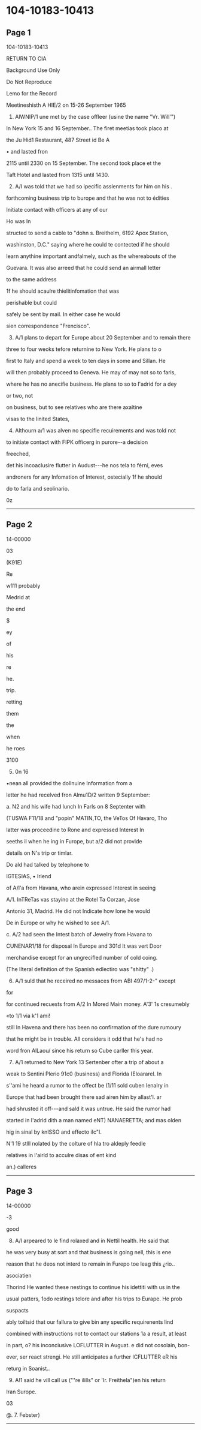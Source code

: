 # 104-10183-10413

## Page 1

104-10183-10413

RETURN TO CIA

Background Use Only

Do Not Reproduce

Lemo for the Record

Meetineshisth A HIE/2 on 15-26 September 1965

1. AlWNIP/1 une met by the case offleer (usine the name "Vr. Will'")

In New York 15 and 16 September.. The firet meetias took placo at

the Ju Hid1 Restaurant, 487 Street id Be A

• and lasted fron

2115 until 2330 on 15 September. The second took place et the

Taft Hotel and lasted from 1315 until 1430.

2. A/I was told that we had so ipecific asslenments for him on his .

forthcoming business trip to burope and that he was not to édities

Initiate contact with officers at any of our

Ho was In

structed to send a cable to "dohn s. Breithelm, 6192 Apox Station,

washinston, D.C." saying where he could te contected if he should

learn anythine important andfalmely, such as the whereabouts of the

Guevara. It was also arreed that he could send an airmall letter

to the same address

1f he should acaulre thielitinfomation that was

perishable but could

safely be sent by mail. In either case he would

sien correspondence "Frencisco".

3. A/1 plans to depart for Europe about 20 September and to remain there

three to four weoks tefore returnine to New York. He plans to o

first to Italy and spend a week to ten days in some and Sillan. He

will then probably proceed to Geneva. He may of may not so to faris,

where he has no anecifie business. He plans to so to l'adrid for a dey

or two, not

on business, but to see relatives who are there axaltine

visas to the linited States,

4. Althourn a/1 was alven no specifle recuirements and was told not

to initiate contact with FIPK officerg in purore--a decision

freeched,

det his incoaclusire flutter in Audust---he nos tela to férni, eves

androners for any Infomation of Interest, ostecially 1f he should

do to farla and seolinario.

0z

---

## Page 2

14-00000

03

(K91E)

Re

w111 probably

Medrid at

the end

$

ey

of

his

re

he.

trip.

retting

them

the

when

he roes

3100

5. 0n 16

•nean all provided the dollnuine Information from a

letter he had recelved fron Almu1D/2 written 9 September:

a. N2 and his wife had lunch In Farls on 8 Septenter with

(TUSWA F11/18 and "popin" MATIN,TO, the VeTos Of Havaro, Tho

latter was proceedine to Rone and expressed Interest In

seeths il when he ing in Furope, but a/2 did not provide

details on N's trip or timlar.

Do ald had talked by telephone to

IGTESIAS, • Iriend

of A/l'a from Havana, who arein expressed Interest in seeing

A/1. InTReTas vas stayino at the Rotel Ta Corzan, Jose

Antonio 31, Madrid. He did not Indicate how lone he would

De in Europe or why he wished to see A/1.

c. A/2 had seen the Intest batch of Jewelry from Havana to

CUNENAR1/18 for disposal In Europe and 301d It was vert Door

merchandise except for an ungrecifled number of cold coing.

(The Ilteral definition of the Spanish edlectiro was "shitty" .)

6. A/1 suld that he receired no messaces from ABI 497/1-2-" except

for

for continued recuests from A/2 In Mored Main money. A'3' 1s cresumebly

«to 1/1 via k'1 ami!

still In Havena and there has been no confirmation of the dure rumoury

that he might be in trouble. All considers it odd that he's had no

word fron AlLaou/ since his return so Cube carller this year.

7. A/1 returned to New York 13 Sertenber ofter a trip of about a

weak to Sentini Plerio 91c0 (business) and Florida (Eloararel. In

s''ami he heard a rumor to the offect be (1/11 sold cuben lenalry in

Europe that had been brought there sad airen him by allast'l. ar

had shrusted it off---and sald it was untrue. He said the rumor had

started in l'adrid dith a man named eNT) NANAERETTA; and mas olden

hig in sinal by knISSO and effecto iIc"I.

N'1 19 stlll nolated by the colture of hla tro aldeply feedle

relatives in l'airld to acculre disas of ent kind

an.) calleres

---

## Page 3

14-00000

-3

good

8. A/l arpeared to le find rolaxed and in Nettil health. He said that

he was very busy at sort and that business is going nell, this is ene

reason that he deos not interd to remain in Furepo toe leag this ¿rio..

asociatien

Thorind He wanted these nestings to continue his idettiti with us in the

usual patters, 1odo restings telore and after his trips to Eurape. He prob

suspacts

ably toiltsid that our fallura to give bin any specific requirenents lind

combined with instructions not to contact our stations 1a a result, at least

in part, o? his inconciusive LOFLUTTER in Auguat. e did not cosolain, bon-

ever, ser react strengi. He still anticipates a further ICFLUTTER eR his

returg in Soanist..

9. A!1 said he vill call us ('''re ilills" or 'Ir. Freithela")en his return

Iran Surope.

03

@. 7. Febster)

---

